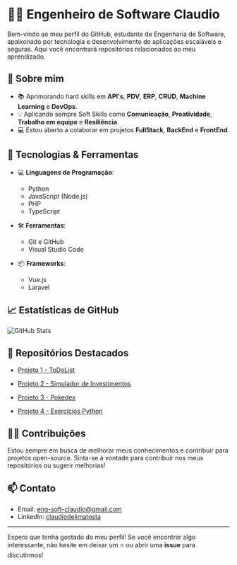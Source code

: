 # 👨‍💻 Engenheiro de Software Claudio

Bem-vindo ao meu perfil do GitHub, estudante de Engenharia de Software, apaixonado por tecnologia e desenvolvimento de aplicações escaláveis e seguras. Aqui você encontrará repositórios relacionados ao meu aprendizado.

## 🚀 Sobre mim

- &#128218; Aprimorando hard skills em **API's**, **PDV**, **ERP**, **CRUD**, **Machine Learning** e **DevOps**.
- &#128161; Aplicando sempre Soft Skills como **Comunicação**, **Proatividade**, **Trabalho em equipe** e **Resiliência**.
- &#128187; Estou aberto a colaborar em projetos **FullStack**, **BackEnd** e **FrontEnd**.

## 🔧 Tecnologias & Ferramentas

- 💻 **Linguagens de Programação**: 
  - Python
  - JavaScript (Node.js)
  - PHP
  - TypeScript
  
- 🛠 **Ferramentas**:
  - Git e GitHub
  - Visual Studio Code
  
- 📦 **Frameworks**:
  - Vue.js
  - Laravel

## 📈 Estatísticas de GitHub

![GitHub Stats](https://github-readme-stats.vercel.app/api?username=Eng-Soft-Claudio&show_icons=true&hide_title=true&hide=prs&count_private=true&theme=radical)

## 📝 Repositórios Destacados

- [Projeto 1 - ToDoList](https://github.com/Eng-Soft-Claudio/ToDoList)
  
- [Projeto 2 - Simulador de Investimentos](https://github.com/Eng-Soft-Claudio/simulador-de-investimentos)

- [Projeto 3 - Pokedex](https://github.com/Eng-Soft-Claudio/pokedex)

- [Projeto 4 - Exercícios Python](https://github.com/Eng-Soft-Claudio/ExerciciosPython)
  

## 👨‍💻 Contribuições

Estou sempre em busca de melhorar meus conhecimentos e contribuir para projetos open-source. Sinta-se à vontade para contribuir nos meus repositórios ou sugerir melhorias!

## 📫 Contato

- Email: eng-soft-claudio@gmail.com 
- LinkedIn: [claudiodelimatosta](https://www.linkedin.com/in/claudiodelimatosta/)

---

Espero que tenha gostado do meu perfil! Se você encontrar algo interessante, não hesite em deixar um ⭐ ou abrir uma **issue** para discutirmos!

